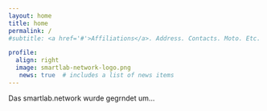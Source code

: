 ```yaml
---
layout: home
title: home
permalink: /
#subtitle: <a href='#'>Affiliations</a>. Address. Contacts. Moto. Etc.

profile:
  align: right
  image: smartlab-network-logo.png
   news: true  # includes a list of news items
---
```


Das smartlab.network wurde gegrndet um...
